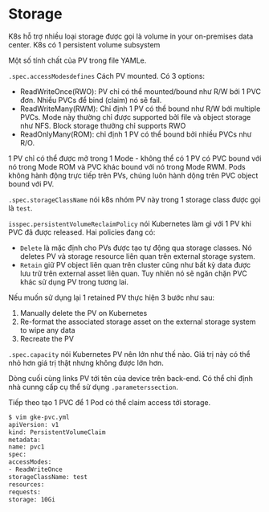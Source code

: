 # Storage

K8s hỗ trợ nhiều loại storage được gọi là volume
in your on-premises data center.
K8s có 1 persistent volume subsystem


Một số tính chất của PV trong file YAMLe.

`.spec.accessModesdefines` Cách PV mounted. Có 3 options:
- ReadWriteOnce(RWO): PV chỉ có thể mounted/bound như R/W bới 1 PVC đơn. Nhiều PVCs để bind (claim) nó sẽ fail.
- ReadWriteMany(RWM): Chỉ định 1 PV có thể bound như R/W bới multiple PVCs. Mode này thường chỉ được supported bởi file và object storage như NFS. Block storage thưởng chỉ supports RWO
- ReadOnlyMany(ROM): chỉ định 1 PV có thể bound bởi nhiều PVCs như R/O.

1 PV chỉ có thể được mở trong 1 Mode - không thể có 1 PV có PVC bound với nó trong Mode ROM và PVC khác bound với nó trong Mode RWM. Pods
không hành động trực tiếp trên PVs, chúng luôn hành dộng trên PVC object bound với PV.

`.spec.storageClassName` nói k8s nhóm PV này trong 1 storage class được gọi là `test`. 

`isspec.persistentVolumeReclaimPolicy` nói Kubernetes làm gì với 1 PV khi PVC đã được released. Hai policies đang có: 
- `Delete` là mặc định cho PVs được tạo tự động qua storage classes. Nó deletes PV và storage resource liên quan trên external storage system.
- `Retain` giữ PV object liên quan trên cluster cũng như bất kỳ data được lưu trữ trên external asset liên quan. Tuy nhiên nó sẽ ngăn chặn PVC khác sử dụng PV trong tương lai.

Nếu muốn sử dụng lại 1 retained PV thực hiện 3 bước như sau:
1. Manually delete the PV on Kubernetes
2. Re-format the associated storage asset on the external storage system to wipe any data
3. Recreate the PV

`.spec.capacity` nói Kubernetes PV nên lớn như thế nào. Giá trị này có thể nhỏ hơn giá trị thật nhưng không được lớn hơn.

Dòng cuối cùng links PV tới tên của device trên back-end. Có thể chỉ định nhà cunng cấp cụ thể sử dụng `.parameterssection`.

Tiếp theo tạo 1 PVC để 1 Pod có thể claim access tới storage.
```sh
$ vim gke-pvc.yml
apiVersion: v1
kind: PersistentVolumeClaim
metadata:
name: pvc1
spec:
accessModes:
- ReadWriteOnce
storageClassName: test
resources:
requests:
storage: 10Gi
```
